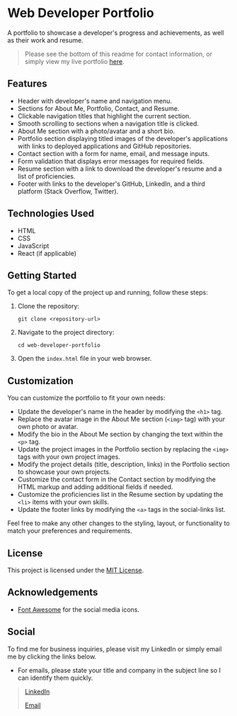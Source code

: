 # Web Developer Portfolio

A portfolio to showcase a developer's progress and achievements, as well as their work and resume. 

> Please see the bottom of this readme for contact information, or simply view my live portfolio [here](https://mcbariekman.github.io/bariekman-portfolio/).

## Features

- Header with developer's name and navigation menu.
- Sections for About Me, Portfolio, Contact, and Resume.
- Clickable navigation titles that highlight the current section.
- Smooth scrolling to sections when a navigation title is clicked.
- About Me section with a photo/avatar and a short bio.
- Portfolio section displaying titled images of the developer's applications with links to deployed applications and GitHub repositories.
- Contact section with a form for name, email, and message inputs.
- Form validation that displays error messages for required fields.
- Resume section with a link to download the developer's resume and a list of proficiencies.
- Footer with links to the developer's GitHub, LinkedIn, and a third platform (Stack Overflow, Twitter).

## Technologies Used

- HTML
- CSS
- JavaScript
- React (if applicable)

## Getting Started

To get a local copy of the project up and running, follow these steps:

1. Clone the repository:
   ```
   git clone <repository-url>
   ```
2. Navigate to the project directory:
   ```
   cd web-developer-portfolio
   ```
3. Open the `index.html` file in your web browser.

## Customization

You can customize the portfolio to fit your own needs:

- Update the developer's name in the header by modifying the `<h1>` tag.
- Replace the avatar image in the About Me section (`<img>` tag) with your own photo or avatar.
- Modify the bio in the About Me section by changing the text within the `<p>` tag.
- Update the project images in the Portfolio section by replacing the `<img>` tags with your own project images.
- Modify the project details (title, description, links) in the Portfolio section to showcase your own projects.
- Customize the contact form in the Contact section by modifying the HTML markup and adding additional fields if needed.
- Customize the proficiencies list in the Resume section by updating the `<li>` items with your own skills.
- Update the footer links by modifying the `<a>` tags in the social-links list.

Feel free to make any other changes to the styling, layout, or functionality to match your preferences and requirements.

## License

This project is licensed under the [MIT License](LICENSE).

## Acknowledgements

- [Font Awesome](https://fontawesome.com) for the social media icons.

## Social

To find me for business inquiries, please visit my LinkedIn or simply email me by clicking the links below. 

- For emails, please state your title and company in the subject line so I can identify them quickly.

>[LinkedIn](https://www.linkedin.com/in/madilyn-bariekman-842437159/) 
>
>[Email](mailto:mcbariekman@hotmail.com)
